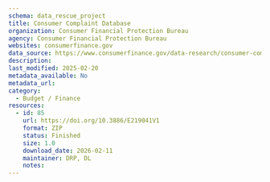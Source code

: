 ```yaml
---
schema: data_rescue_project 
title: Consumer Complaint Database
organization: Consumer Financial Protection Bureau
agency: Consumer Financial Protection Bureau
websites: consumerfinance.gov
data_source: https://www.consumerfinance.gov/data-research/consumer-complaints/
description: 
last_modified: 2025-02-20
metadata_available: No
metadata_url: 
category:
  - Budget / Finance
resources:
  - id: 85
    url: https://doi.org/10.3886/E219041V1
    format: ZIP
    status: Finished
    size: 1.0
    download_date: 2026-02-11
    maintainer: DRP, DL
    notes: 
---
```

